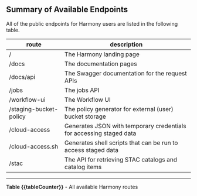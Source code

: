 ## Summary of Available Endpoints

All of the public endpoints for Harmony users are listed in the following table.

| route                  | description                                                         |
|------------------------|---------------------------------------------------------------------|
| /                      | The Harmony landing page                                            |
| /docs                  | The documentation pages                                             |
| /docs/api              | The Swagger documentation for the request APIs                      |
| /jobs                  | The jobs API                                                        |
| /workflow-ui           | The Workflow UI                                                     |
| /staging-bucket-policy | The policy generator for external (user) bucket storage             |
| /cloud-access          | Generates JSON with temporary credentials for accessing staged data |
| /cloud-access.sh       | Generates shell scripts that can be run to access staged data       |
| /stac                  | The API for retrieving STAC catalogs and catalog items              |
---

<figcaption>

**Table {{tableCounter}}** - All available Harmony routes

</figcaption>